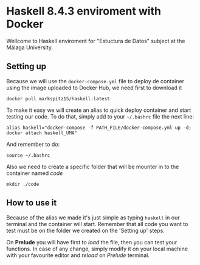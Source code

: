 # Haskell 8.4.3 enviroment with Docker

Wellcome to Haskell enviroment for "Estuctura de Datos" subject at the Málaga University.

## Setting up

Because we will use the `docker-compose.yml` file to deploy de container using the image uploaded to Docker Hub, we need first to download it

`docker pull markspitz15/haskell:latest`

To make it easy we will create an alias to quick deploy container and start testing our code. To do that, simply add to your `~/.bashrc` file the next line:

`alias haskell="docker-compose -f PATH_FILE/docker-compose.yml up -d; docker attach haskell_UMA"`

And remember to do:

 `source ~/.bashrc`

Also we need to create a specific folder that will be mounter in to the container named *code*

`mkdir ./code`

## How to use it

Because of the alias we made it's just simple as typing `haskell` in our terminal and the container will start. Remember that all code you want to test must be on the folder we created on the 'Setting up' steps.

On **Prelude** you will have first to *load* the file, then you can test your functions. In case of any change, simply modify it on your local machine with your favourite editor and *reload* on *Prelude* terminal.